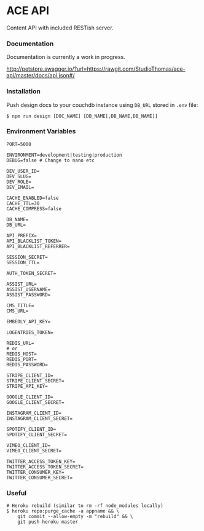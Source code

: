 # ACE API

Content API with included RESTish server.

### Documentation

Documentation is currently a work in progress.

http://petstore.swagger.io/?url=https://rawgit.com/StudioThomas/ace-api/master/docs/api.json#/

### Installation

Push design docs to your couchdb instance using `DB_URL` stored in `.env` file:

```
$ npm run design [DOC_NAME] [DB_NAME[,DB_NAME,DB_NAME]]
```

### Environment Variables

    PORT=5000

    ENVIRONMENT=development|testing|production
    DEBUG=false # Change to nano etc

    DEV_USER_ID=
    DEV_SLUG=
    DEV_ROLE=
    DEV_EMAIL=

    CACHE_ENABLED=false
    CACHE_TTL=30
    CACHE_COMPRESS=false

    DB_NAME=
    DB_URL=

    API_PREFIX=
    API_BLACKLIST_TOKEN=
    API_BLACKLIST_REFERRER=

    SESSION_SECRET=
    SESSION_TTL=

    AUTH_TOKEN_SECRET=

    ASSIST_URL=
    ASSIST_USERNAME=
    ASSIST_PASSWORD=

    CMS_TITLE=
    CMS_URL=

    EMBEDLY_API_KEY=

    LOGENTRIES_TOKEN=

    REDIS_URL=
    # or
    REDIS_HOST=
    REDIS_PORT=
    REDIS_PASSWORD=

    STRIPE_CLIENT_ID=
    STRIPE_CLIENT_SECRET=
    STRIPE_API_KEY=

    GOOGLE_CLIENT_ID=
    GOOGLE_CLIENT_SECRET=

    INSTAGRAM_CLIENT_ID=
    INSTAGRAM_CLIENT_SECRET=

    SPOTIFY_CLIENT_ID=
    SPOTIFY_CLIENT_SECRET=

    VIMEO_CLIENT_ID=
    VIMEO_CLIENT_SECRET=

    TWITTER_ACCESS_TOKEN_KEY=
    TWITTER_ACCESS_TOKEN_SECRET=
    TWITTER_CONSUMER_KEY=
    TWITTER_CONSUMER_SECRET=

### Useful

    # Heroku rebuild (similar to rm -rf node_modules locally)
    $ heroku repo:purge_cache -a appname && \
        git commit --allow-empty -m "rebuild" && \
        git push heroku master
